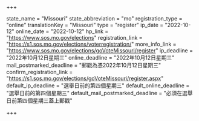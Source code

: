 +++

state_name = "Missouri"
state_abbreviation = "mo"
registration_type = "online"
translationKey = "Missouri"
type = "register"
ip_date = "2022-10-12"
online_date = "2022-10-12"
hp_link = "https://www.sos.mo.gov/elections"
registration_link = "https://s1.sos.mo.gov/elections/voterregistration/"
more_info_link = "https://www.sos.mo.gov/elections/goVoteMissouri/register"
ip_deadline = "2022年10月12日星期三"
online_deadline = "2022年10月12日星期三"
mail_postmarked_deadline = "郵戳為憑2022年10月12日星期三"
confirm_registration_link = "https://s1.sos.mo.gov/elections/goVoteMissouri/register.aspx"
default_ip_deadline = "選舉日前的第四個星期三"
default_online_deadline = "選舉日前的第四個星期三"
default_mail_postmarked_deadline = "必須在選舉日前第四個星期三蓋上郵戳"

+++